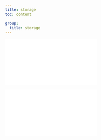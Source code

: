 ```yaml
---
title: storage
toc: content

group:
  title: storage
---
```


<embed src="../README.md" ></embed>

<embed src="../CHANGELOG.md"></embed>
